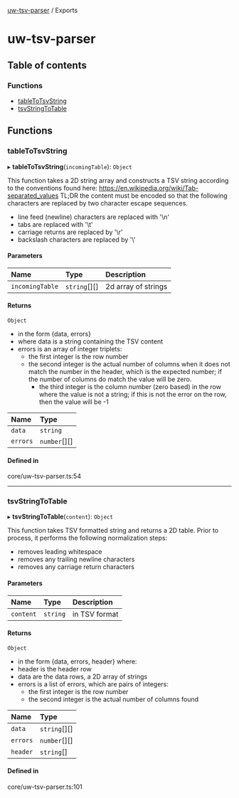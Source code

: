 [uw-tsv-parser](README.md) / Exports

# uw-tsv-parser

## Table of contents

### Functions

- [tableToTsvString](modules.md#tabletotsvstring)
- [tsvStringToTable](modules.md#tsvstringtotable)

## Functions

### tableToTsvString

▸ **tableToTsvString**(`incomingTable`): `Object`

This function takes a 2D string array and constructs a TSV string
according to the conventions found here:
https://en.wikipedia.org/wiki/Tab-separated_values
TL;DR the content must be encoded so that the following characters
are replaced by two character escape sequences.
- line feed (newline) characters are replaced with '\n'
- tabs are replaced with '\t'
- carriage returns are replaced by '\r'
- backslash characters are replaced by '\\'

#### Parameters

| Name | Type | Description |
| :------ | :------ | :------ |
| `incomingTable` | `string`[][] | 2d array of strings |

#### Returns

`Object`

- in the form {data, errors}
- where data is a string containing the TSV content
- errors is an array of integer triplets:
  - the first integer is the row number
  - the second integer is the actual number of columns 
       when it does not match the number in the header, 
       which is the expected number; 
       if the number of columns do match the value will be zero.
       - the third integer is the column number (zero based) 
       in the row where the value is not a string;
       if this is not the error on the row, then the value will be -1

| Name | Type |
| :------ | :------ |
| `data` | `string` |
| `errors` | `number`[][] |

#### Defined in

core/uw-tsv-parser.ts:54

___

### tsvStringToTable

▸ **tsvStringToTable**(`content`): `Object`

This function takes TSV formatted string and returns a 2D table.
Prior to process, it performs the following normalization steps:
- removes leading whitespace
- removes any trailing newline characters
- removes any carriage return characters

#### Parameters

| Name | Type | Description |
| :------ | :------ | :------ |
| `content` | `string` | in TSV format |

#### Returns

`Object`

- in the form {data, errors, header}
where: 
- header is the header row
- data are the data rows, a 2D array of strings
- errors is a list of errors, which are pairs of integers:
     - the first integer is the row number
     - the second integer is the actual number of columns found

| Name | Type |
| :------ | :------ |
| `data` | `string`[][] |
| `errors` | `number`[][] |
| `header` | `string`[] |

#### Defined in

core/uw-tsv-parser.ts:101

